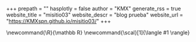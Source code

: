 +++
prepath = ""
hasplotly = false
author = "KMX"
generate_rss = true
website_title = "misitio03"
website_descr = "blog prueba"
website_url   = "https://KMXspn.github.io/misitio03/"
+++

<!--
Add here global latex commands to use throughout your pages.
-->
\newcommand{\R}{\mathbb R}
\newcommand{\scal}[1]{\langle #1 \rangle}